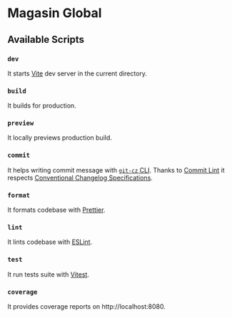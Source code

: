 # Magasin Global

## Available Scripts

### `dev`

It starts [Vite](https://vitejs.dev/) dev server in the current directory.

### `build`

It builds for production.

### `preview`

It locally previews production build.

### `commit`

It helps writing commit message with [`git-cz` CLI](https://github.com/streamich/git-cz). Thanks to [Commit Lint](https://commitlint.js.org/) it respects [Conventional Changelog Specifications](https://www.conventionalcommits.org/).

### `format`

It formats codebase with [Prettier](https://prettier.io/).

### `lint`

It lints codebase with [ESLint](https://eslint.org/).

### `test`

It run tests suite with [Vitest](https://vitest.dev/).

### `coverage`

It provides coverage reports on http://localhost:8080.
